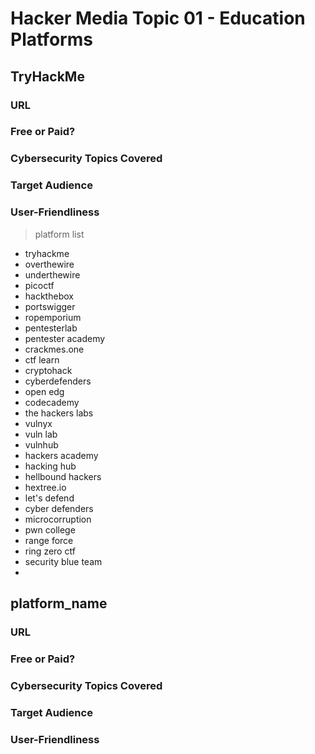 # Hacker Media Topic 01 - Education Platforms
## TryHackMe
### URL
### Free or Paid?
### Cybersecurity Topics Covered
### Target Audience
### User-Friendliness

> platform list
* tryhackme
* overthewire
* underthewire
* picoctf
* hackthebox
* portswigger
* ropemporium
* pentesterlab
* pentester academy
* crackmes.one
* ctf learn
* cryptohack
* cyberdefenders
* open edg
* codecademy
* the hackers labs
* vulnyx
* vuln lab
* vulnhub
* hackers academy
* hacking hub
* hellbound hackers
* hextree.io
* let's defend
* cyber defenders
* microcorruption
* pwn college
* range force
* ring zero ctf
* security blue team
* 

## platform_name
### URL
### Free or Paid?
### Cybersecurity Topics Covered
### Target Audience
### User-Friendliness
